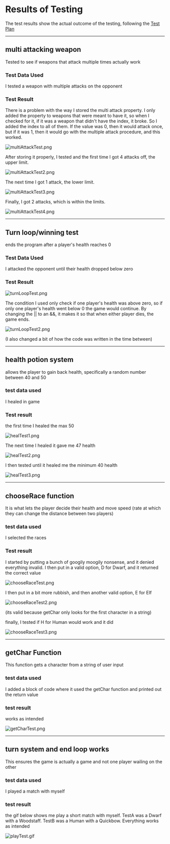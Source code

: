 # Results of Testing

The test results show the actual outcome of the testing, following the [Test Plan](test-plan.md)

---

## multi attacking weapon

Tested to see if weapons that attack multiple times actually work

### Test Data Used

I tested a weapon with multiple attacks on the opponent

### Test Result

There is a problem with the way I stored the multi attack property. I only added the property to weapons that were meant to have it, so when I checked for it, if it was a weapon that didn't have the index, it broke. So I added the index to all of them. If the value was 0, then it would attack once, but if it was 1, then it would go with the multiple attack procedure, and this worked.

![multiAttackTest.png](screenshots/multiAttackTest.png)

After storing it properly, I tested and the first time I got 4 attacks off, the upper limit.

![multiAttackTest2.png](screenshots/multiAttackTest2.png)

The next time I got 1 attack, the lower limit.

![multiAttackTest3.png](screenshots/multiAttackTest3.png)

Finally, I got 2 attacks, which is within the limits.

![multiAttackTest4.png](screenshots/multiAttackTest4.png)

---

## Turn loop/winning test

ends the program after a player's health reaches 0

### Test Data Used

I attacked the opponent until their health dropped below zero

### Test Result

![turnLoopTest.png](screenshots/turnLoopTest.png)

The condition I used only check if one player's health was above zero, so if only one player's health went below 0 the game would continue. By changing the || to an &&, it makes it so that when either player dies, the game ends.

![turnLoopTest2.png](screenshots/turnLoopTest2.png)

(I also changed a bit of how the code was written in the time between)

---

## health potion system

allows the player to gain back health, specifically a random number between 40 and 50

### test data used

I healed in game 

### Test result

the first time I healed the max 50

![healTest1.png](screenshots/healTest1.png)

The next time I healed it gave me 47 health

![healTest2.png](screenshots/healTest2.png)

I then tested until it healed me the minimum 40 health

![healTest3.png](screenshots/healTest3.png)

---

## chooseRace function

It is what lets the player decide their health and move speed (rate at which they can change the distance between two players)

### test data used

I selected the races

### Test result

I started by putting a bunch of googily moogily nonsense, and it denied everything invalid. I then put in a valid option, D for Dwarf, and it returned the correct value

![chooseRaceTest.png](screenshots/chooseRaceTest.png)

I then put in a bit more rubbish, and then another valid option, E for Elf

![chooseRaceTest2.png](screenshots/chooseRaceTest2.png)

(its valid because getChar only looks for the first character in a string)

finally, I tested if H for Human would work and it did

![chooseRaceTest3.png](screenshots/chooseRaceTest3.png)

---

## getChar Function

This function gets a character from a string of user input

### test data used

I added a block of code where it used the getChar function and printed out the return value

### test result

works as intended

![getCharTest.png](screenshots/getCharTest.png)

---

## turn system and end loop works

This ensures the game is actually a game and not one player wailing on the other

### test data used

I played a match with myself 

### test result

the gif below shows me play a short match with myself. TestA was a Dwarf with a Woodstaff. TestB was a Human with a Quickbow. Everything works as intended

![playTest.gif](screenshots/playTest.gif)